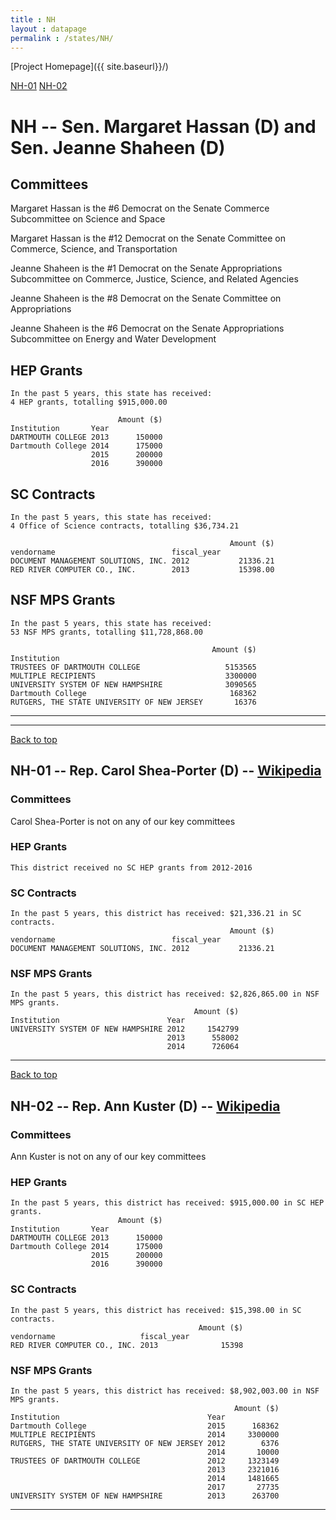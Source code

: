 ```yaml
---
title : NH
layout : datapage
permalink : /states/NH/
---
```

<a name="top"></a>
[Project Homepage]({{ site.baseurl}}/)


[NH-01](#NH-01)  [NH-02](#NH-02)  

# NH -- Sen. Margaret Hassan (D) and  Sen. Jeanne Shaheen (D)
## Committees
Margaret Hassan is the #6 Democrat on the Senate Commerce Subcommittee on Science and Space 

Margaret Hassan is the #12 Democrat on the Senate Committee on Commerce, Science, and Transportation 

Jeanne Shaheen is the #1 Democrat on the Senate Appropriations Subcommittee on Commerce, Justice, Science, and Related Agencies 

Jeanne Shaheen is the #8 Democrat on the Senate Committee on Appropriations 

Jeanne Shaheen is the #6 Democrat on the Senate Appropriations Subcommittee on Energy and Water Development 

## HEP Grants
```
In the past 5 years, this state has received:
4 HEP grants, totalling $915,000.00
 
                        Amount ($)
Institution       Year            
DARTMOUTH COLLEGE 2013      150000
Dartmouth College 2014      175000
                  2015      200000
                  2016      390000
```
## SC Contracts
```
In the past 5 years, this state has received:
4 Office of Science contracts, totalling $36,734.21
 
                                                 Amount ($)
vendorname                          fiscal_year            
DOCUMENT MANAGEMENT SOLUTIONS, INC. 2012           21336.21
RED RIVER COMPUTER CO., INC.        2013           15398.00
```
## NSF MPS Grants
```
In the past 5 years, this state has received:
53 NSF MPS grants, totalling $11,728,868.00
 
                                             Amount ($)
Institution                                            
TRUSTEES OF DARTMOUTH COLLEGE                   5153565
MULTIPLE RECIPIENTS                             3300000
UNIVERSITY SYSTEM OF NEW HAMPSHIRE              3090565
Dartmouth College                                168362
RUTGERS, THE STATE UNIVERSITY OF NEW JERSEY       16376
```
---
---
<a name="NH-01"></a>
[Back to top](#top)
## NH-01 -- Rep. Carol Shea-Porter (D) -- [Wikipedia](https://en.wikipedia.org/wiki/NH-01)
### Committees
Carol Shea-Porter is not on any of our key committees 

### HEP Grants
```
This district received no SC HEP grants from 2012-2016
```
### SC Contracts
```
In the past 5 years, this district has received: $21,336.21 in SC contracts.
                                                 Amount ($)
vendorname                          fiscal_year            
DOCUMENT MANAGEMENT SOLUTIONS, INC. 2012           21336.21
```
### NSF MPS Grants
```
In the past 5 years, this district has received: $2,826,865.00 in NSF MPS grants.
                                         Amount ($)
Institution                        Year            
UNIVERSITY SYSTEM OF NEW HAMPSHIRE 2012     1542799
                                   2013      558002
                                   2014      726064
```
---
<a name="NH-02"></a>
[Back to top](#top)
## NH-02 -- Rep. Ann Kuster (D) -- [Wikipedia](https://en.wikipedia.org/wiki/NH-02)
### Committees
Ann Kuster is not on any of our key committees 

### HEP Grants
```
In the past 5 years, this district has received: $915,000.00 in SC HEP grants.
                        Amount ($)
Institution       Year            
DARTMOUTH COLLEGE 2013      150000
Dartmouth College 2014      175000
                  2015      200000
                  2016      390000
```
### SC Contracts
```
In the past 5 years, this district has received: $15,398.00 in SC contracts.
                                          Amount ($)
vendorname                   fiscal_year            
RED RIVER COMPUTER CO., INC. 2013              15398
```
### NSF MPS Grants
```
In the past 5 years, this district has received: $8,902,003.00 in NSF MPS grants.
                                                  Amount ($)
Institution                                 Year            
Dartmouth College                           2015      168362
MULTIPLE RECIPIENTS                         2014     3300000
RUTGERS, THE STATE UNIVERSITY OF NEW JERSEY 2012        6376
                                            2014       10000
TRUSTEES OF DARTMOUTH COLLEGE               2012     1323149
                                            2013     2321016
                                            2014     1481665
                                            2017       27735
UNIVERSITY SYSTEM OF NEW HAMPSHIRE          2013      263700
```
---
